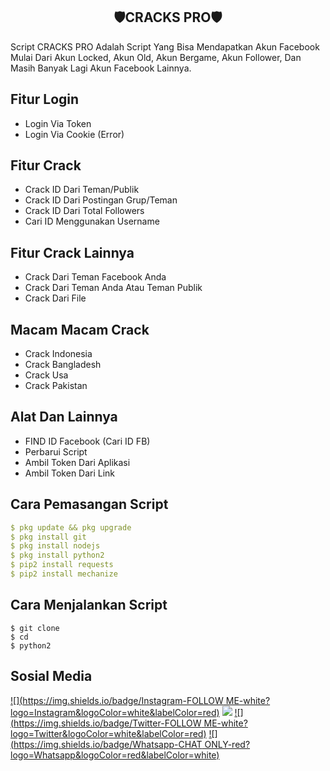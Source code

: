 <h2 align="center">🛡CRACKS PRO🛡</h2>
Script CRACKS PRO Adalah Script Yang Bisa Mendapatkan Akun Facebook Mulai Dari Akun Locked, Akun Old, Akun Bergame, Akun Follower, Dan Masih Banyak Lagi Akun Facebook Lainnya. 

## Fitur Login
- Login Via Token
- Login Via Cookie (Error) 

## Fitur Crack
- Crack ID Dari Teman/Publik
- Crack ID Dari Postingan Grup/Teman
- Crack ID Dari Total Followers
- Cari ID Menggunakan Username

## Fitur Crack Lainnya 
- Crack Dari Teman Facebook Anda
- Crack Dari Teman Anda Atau Teman Publik 
- Crack Dari File

## Macam Macam Crack
- Crack Indonesia 
- Crack Bangladesh 
- Crack Usa 
- Crack Pakistan 

## Alat Dan Lainnya 
- FIND ID Facebook (Cari ID FB) 
- Perbarui Script
- Ambil Token Dari Aplikasi 
- Ambil Token Dari Link

## Cara Pemasangan Script
```yml
$ pkg update && pkg upgrade
$ pkg install git
$ pkg install nodejs
$ pkg install python2
$ pip2 install requests
$ pip2 install mechanize
```

## Cara Menjalankan Script
```
$ git clone 
$ cd 
$ python2 
```

## Sosial Media

[![](https://img.shields.io/badge/Instagram-FOLLOW ME-white?logo=Instagram&logoColor=white&labelColor=red)](https://www.instagram.com/dimasmpp_)
[![](https://img.shields.io/badge/Youtube-SUBSCRIBE-red?logo=Youtube&logoColor=red&labelColor=white)](https://www.youtube.com/c/DIMASMPP)
[![](https://img.shields.io/badge/Twitter-FOLLOW ME-white?logo=Twitter&logoColor=white&labelColor=red)](https://mobile.twitter.com/dimas_mpp)
[![](https://img.shields.io/badge/Whatsapp-CHAT ONLY-red?logo=Whatsapp&logoColor=red&labelColor=white)](https://mobile.twitter.com/dimas_mpp)
